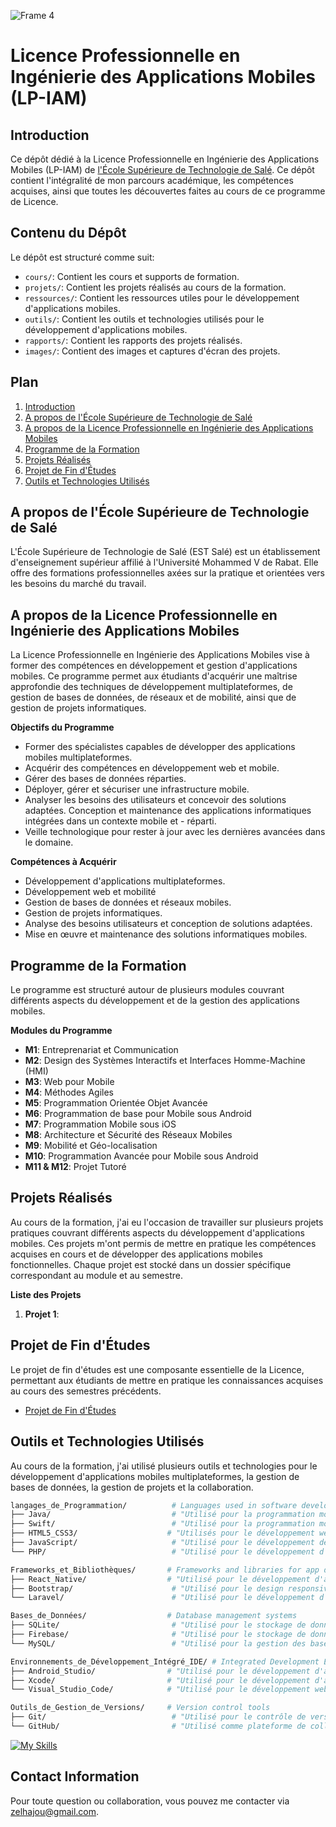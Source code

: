 ![Frame 4](https://github.com/user-attachments/assets/55217f3c-5175-4da7-864c-f4d28cc7989c)

# Licence Professionnelle en Ingénierie des Applications Mobiles (LP-IAM)

## Introduction
Ce dépôt dédié à la Licence Professionnelle en Ingénierie des Applications Mobiles (LP-IAM) de [l'École Supérieure de Technologie de Salé](https://www.est.um5.ac.ma/). Ce dépôt contient l'intégralité de mon parcours académique, les compétences acquises, ainsi que toutes les découvertes faites au cours de ce programme de Licence.

## Contenu du Dépôt

Le dépôt est structuré comme suit:
- `cours/`: Contient les cours et supports de formation.
- `projets/`: Contient les projets réalisés au cours de la formation.
- `ressources/`: Contient les ressources utiles pour le développement d'applications mobiles.
- `outils/`: Contient les outils et technologies utilisés pour le développement d'applications mobiles.
- `rapports/`: Contient les rapports des projets réalisés.
- `images/`: Contient des images et captures d'écran des projets.
<!-- - `certificats/`: Contient les certificats de réussite et de participation. -->


## Plan

1. [Introduction](#introduction)
2. [A propos de l'École Supérieure de Technologie de Salé](#a-propos-de-lécole-supérieure-de-technologie-de-salé)
3. [A propos de la Licence Professionnelle en Ingénierie des Applications Mobiles](#a-propos-de-la-licence-professionnelle-en-ingénierie-des-applications-mobiles)
4. [Programme de la Formation](#programme-de-la-formation)
5. [Projets Réalisés](#projets-réalisés)
6. [Projet de Fin d'Études](#projet-de-fin-détudes)
7. [Outils et Technologies Utilisés](#outils-et-technologies-utilisés)

## A propos de l'École Supérieure de Technologie de Salé
L'École Supérieure de Technologie de Salé (EST Salé) est un établissement d'enseignement supérieur affilié à l'Université Mohammed V de Rabat. Elle offre des formations professionnelles axées sur la pratique et orientées vers les besoins du marché du travail.

## A propos de la Licence Professionnelle en Ingénierie des Applications Mobiles

La Licence Professionnelle en Ingénierie des Applications Mobiles vise à former des compétences en développement et gestion d'applications mobiles. Ce programme permet aux étudiants d'acquérir une maîtrise approfondie des techniques de développement multiplateformes, de gestion de bases de données, de réseaux et de mobilité, ainsi que de gestion de projets informatiques.

**Objectifs du Programme**

- Former des spécialistes capables de développer des applications mobiles multiplateformes.
- Acquérir des compétences en développement web et mobile.
- Gérer des bases de données réparties.
- Déployer, gérer et sécuriser une infrastructure mobile.
- Analyser les besoins des utilisateurs et concevoir des solutions adaptées.
Conception et maintenance des applications informatiques intégrées dans un contexte mobile et - réparti.
- Veille technologique pour rester à jour avec les dernières avancées dans le domaine.

**Compétences à Acquérir**

- Développement d'applications multiplateformes.
- Développement web et mobilité
- Gestion de bases de données et réseaux mobiles.
- Gestion de projets informatiques.
- Analyse des besoins utilisateurs et conception de solutions adaptées.
- Mise en œuvre et maintenance des solutions informatiques mobiles.

## Programme de la Formation

Le programme est structuré autour de plusieurs modules couvrant différents aspects du développement et de la gestion des applications mobiles.

**Modules du Programme**

- **M1**: Entreprenariat et Communication
- **M2**: Design des Systèmes Interactifs et Interfaces Homme-Machine (HMI)
- **M3**: Web pour Mobile
- **M4**: Méthodes Agiles
- **M5**: Programmation Orientée Objet Avancée
- **M6**: Programmation de base pour Mobile sous Android
- **M7**: Programmation Mobile sous iOS
- **M8**: Architecture et Sécurité des Réseaux Mobiles
- **M9**: Mobilité et Géo-localisation
- **M10**: Programmation Avancée pour Mobile sous Android
- **M11 & M12**: Projet Tutoré

## Projets Réalisés

Au cours de la formation, j'ai eu l'occasion de travailler sur plusieurs projets pratiques couvrant différents aspects du développement d'applications mobiles. Ces projets m'ont permis de mettre en pratique les compétences acquises en cours et de développer des applications mobiles fonctionnelles. Chaque projet est stocké dans un dossier spécifique correspondant au module et au semestre.

**Liste des Projets**

1. **Projet 1**: 


## Projet de Fin d'Études

Le projet de fin d'études est une composante essentielle de la Licence, permettant aux étudiants de mettre en pratique les connaissances acquises au cours des semestres précédents.

- [Projet de Fin d'Études](#)

## Outils et Technologies Utilisés

Au cours de la formation, j'ai utilisé plusieurs outils et technologies pour le développement d'applications mobiles multiplateformes, la gestion de bases de données, la gestion de projets et la collaboration.


```bash
langages_de_Programmation/          # Languages used in software development
├── Java/                           # "Utilisé pour la programmation mobile sous Android."
├── Swift/                          # "Utilisé pour la programmation mobile sous iOS."
├── HTML5_CSS3/                    # "Utilisés pour le développement web."
├── JavaScript/                     # "Utilisé pour le développement de fonctionnalités interactives sur le web."
└── PHP/                            # "Utilisé pour le développement d'applications web côté serveur."

Frameworks_et_Bibliothèques/       # Frameworks and libraries for app development
├── React_Native/                  # "Utilisé pour le développement d'applications mobiles multiplateformes."
├── Bootstrap/                      # "Utilisé pour le design responsive des applications web."
└── Laravel/                        # "Utilisé pour le développement d'applications web."

Bases_de_Données/                  # Database management systems
├── SQLite/                         # "Utilisé pour le stockage de données locales dans les applications mobiles."
├── Firebase/                       # "Utilisé pour le stockage de données en temps réel et l'authentification des utilisateurs."
└── MySQL/                          # "Utilisé pour la gestion des bases de données relationnelles."

Environnements_de_Développement_Intégré_IDE/ # Integrated Development Environments
├── Android_Studio/                # "Utilisé pour le développement d'applications Android."
├── Xcode/                         # "Utilisé pour le développement d'applications iOS."
└── Visual_Studio_Code/            # "Utilisé pour le développement web et multiplateforme."

Outils_de_Gestion_de_Versions/     # Version control tools
├── Git/                            # "Utilisé pour le contrôle de version et la gestion des projets collaboratifs."
└── GitHub/                         # "Utilisé comme plateforme de collaboration pour héberger et partager des projets."
```

[![My Skills](https://skillicons.dev/icons?i=java,swift,html,css,javascript,react,bootstrap,figma,sqlite,firebase,mysql,androidstudio,vscode,git,github,netlify)](https://skillicons.dev)


## Contact Information
Pour toute question ou collaboration, vous pouvez me contacter via zelhajou@gmail.com.
